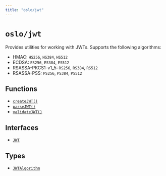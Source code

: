 ```yaml
---
title: "oslo/jwt"
---
```


# `oslo/jwt`

Provides utilities for working with JWTs. Supports the following algorithms:

- HMAC: `HS256`, `HS384`, `HS512`
- ECDSA: `ES256`, `ES384`, `ES512`
- RSASSA-PKCS1-v1_5: `RS256`, `RS384`, `RS512`
- RSASSA-PSS: `PS256`, `PS384`, `PS512`

## Functions

- [`createJWT()`](/reference/jwt/createJWT)
- [`parseJWT()`](/reference/jwt/parseJWT)
- [`validateJWT()`](/reference/jwt/validateJWT)

## Interfaces

- [`JWT`](/reference/jwt/JWT)

## Types

- [`JWTAlgorithm`](/reference/jwt/JWTAlgorithm)
